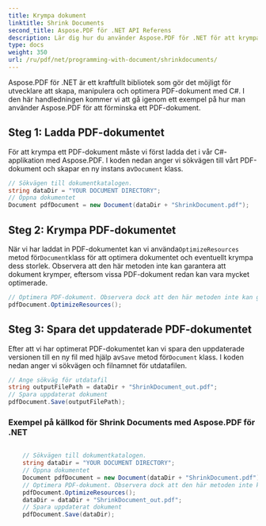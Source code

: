 ```yaml
---
title: Krympa dokument
linktitle: Shrink Documents
second_title: Aspose.PDF för .NET API Referens
description: Lär dig hur du använder Aspose.PDF för .NET för att krympa PDF-dokument med denna steg-för-steg-guide.
type: docs
weight: 350
url: /ru/pdf/net/programming-with-document/shrinkdocuments/
---
```

Aspose.PDF för .NET är ett kraftfullt bibliotek som gör det möjligt för utvecklare att skapa, manipulera och optimera PDF-dokument med C#. I den här handledningen kommer vi att gå igenom ett exempel på hur man använder Aspose.PDF för att förminska ett PDF-dokument.

## Steg 1: Ladda PDF-dokumentet

 För att krympa ett PDF-dokument måste vi först ladda det i vår C#-applikation med Aspose.PDF. I koden nedan anger vi sökvägen till vårt PDF-dokument och skapar en ny instans av`Document` klass.

```csharp
// Sökvägen till dokumentkatalogen.
string dataDir = "YOUR DOCUMENT DIRECTORY";
// Öppna dokumentet
Document pdfDocument = new Document(dataDir + "ShrinkDocument.pdf");
```

## Steg 2: Krympa PDF-dokumentet

 När vi har laddat in PDF-dokumentet kan vi använda`OptimizeResources` metod för`Document`klass för att optimera dokumentet och eventuellt krympa dess storlek. Observera att den här metoden inte kan garantera att dokument krymper, eftersom vissa PDF-dokument redan kan vara mycket optimerade.

```csharp
// Optimera PDF-dokument. Observera dock att den här metoden inte kan garantera att dokument krymper
pdfDocument.OptimizeResources();
```

## Steg 3: Spara det uppdaterade PDF-dokumentet

 Efter att vi har optimerat PDF-dokumentet kan vi spara den uppdaterade versionen till en ny fil med hjälp av`Save` metod för`Document` klass. I koden nedan anger vi sökvägen och filnamnet för utdatafilen.

```csharp
// Ange sökväg för utdatafil
string outputFilePath = dataDir + "ShrinkDocument_out.pdf";
// Spara uppdaterat dokument
pdfDocument.Save(outputFilePath);
```

### Exempel på källkod för Shrink Documents med Aspose.PDF för .NET

```csharp

	// Sökvägen till dokumentkatalogen.
	string dataDir = "YOUR DOCUMENT DIRECTORY";
	// Öppna dokumentet
	Document pdfDocument = new Document(dataDir + "ShrinkDocument.pdf");
	// Optimera PDF-dokument. Observera dock att den här metoden inte kan garantera att dokument krymper
	pdfDocument.OptimizeResources();
	dataDir = dataDir + "ShrinkDocument_out.pdf";
	// Spara uppdaterat dokument
	pdfDocument.Save(dataDir);
	
```
